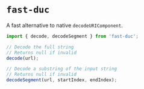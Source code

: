 # `fast-duc`
A fast alternative to native `decodeURIComponent`.

```ts
import { decode, decodeSegment } from 'fast-duc';

// Decode the full string
// Returns null if invalid
decode(url);

// Decode a substring of the input string
// Returns null if invalid
decodeSegment(url, startIndex, endIndex);
```
